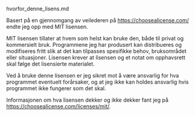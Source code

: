 hvorfor_denne_lisens.md

Basert på en gjennomgang av veilederen på https://choosealicense.com/ endte jeg opp med MIT lisensen.

MIT lisensen tillater at hvem som helst kan bruke den, både til privat og kommersielt bruk. Programmene jeg har produsert kan distribueres og modifiseres fritt
slik at det kan tilpasses spesifikke behov, bruksområdet eller situasjoner.
Lisensen krever at lisensen og et notat om opphavsrett skal følge det lisensierte materialet.

Ved å bruke denne lisensen er jeg sikret mot å være ansvarlig for hva programmet eventuelt forårsaker, og at jeg ikke kan holdes ansvarlig hvis programmet ikke fungerer som det skal.


Informasjonen om hva lisensen dekker og ikke dekker fant jeg på https://choosealicense.com/licenses/mit/.

